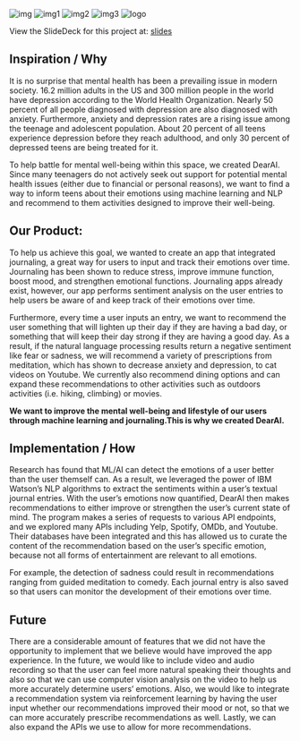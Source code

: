 ![img](https://user-images.githubusercontent.com/31573030/52242740-805ffd00-28a5-11e9-83cc-649314468acc.png)
![img1](https://user-images.githubusercontent.com/31573030/52242741-805ffd00-28a5-11e9-9696-e9d935998347.png)
![img2](https://user-images.githubusercontent.com/31573030/52242742-805ffd00-28a5-11e9-88ca-dbe4e237a74d.png)
![img3](https://user-images.githubusercontent.com/31573030/52242743-805ffd00-28a5-11e9-81a2-e6ea444d49a2.png)
![logo](https://user-images.githubusercontent.com/31573030/52242744-805ffd00-28a5-11e9-92c6-d822ede4124d.png)

View the SlideDeck for this project at: [slides](https://docs.google.com/presentation/d/1G1M9v0Vk2-tAhulnirHIsoivKq3WK7E2tx3RZW12Zas/edit?usp=sharing)

## Inspiration / Why

It is no surprise that mental health has been a prevailing issue in modern society. 16.2 million adults in the US and 300 million people in the world have depression according to the World Health Organization. Nearly 50 percent of all people diagnosed with depression are also diagnosed with anxiety. Furthermore, anxiety and depression rates are a rising issue among the teenage and adolescent population. About 20 percent of all teens experience depression before they reach adulthood, and only 30 percent of depressed teens are being treated for it.

To help battle for mental well-being within this space, we created DearAI. Since many teenagers do not actively seek out support for potential mental health issues (either due to financial or personal reasons), we want to find a way to  inform teens about their emotions using machine learning and NLP and recommend to them activities designed to improve their well-being.

## Our Product:

To help us achieve this goal, we wanted to create an app that integrated journaling, a great way for users to input and track their emotions over time. Journaling has been shown to reduce stress, improve immune function, boost mood, and strengthen emotional functions. Journaling apps already exist, however, our app performs sentiment analysis on the user entries to help users be aware of and keep track of their emotions over time.

Furthermore, every time a user inputs an entry, we want to recommend the user something that will lighten up their day if they are having a bad day, or something that will keep their day strong if they are having a good day. As a result, if the natural language processing results return a negative sentiment like fear or sadness, we will recommend a variety of prescriptions from meditation, which has shown to decrease anxiety and depression, to cat videos on Youtube. We currently also recommend dining options and can expand these recommendations to other activities such as outdoors activities (i.e. hiking, climbing) or movies.

**We want to improve the mental well-being and lifestyle of our users through machine learning and journaling.This is why we created DearAI.**

## Implementation / How
Research has found that ML/AI can detect the emotions of a user better than the user themself can. As a result, we leveraged the power of IBM Watson’s NLP algorithms to extract the sentiments within a user’s textual journal entries. With the user’s emotions now quantified, DearAI then makes recommendations to either improve or strengthen the user’s current state of mind. The program makes a series of requests to various API endpoints, and we explored many APIs including Yelp, Spotify, OMDb, and Youtube. Their databases have been integrated and this has allowed us to curate the content of the recommendation based on the user’s specific emotion, because not all forms of entertainment are relevant to all emotions.

For example, the detection of sadness could result in recommendations ranging from guided meditation to comedy. Each journal entry is also saved so that users can monitor the development of their emotions over time.

## Future
There are a considerable amount of features that we did not have the opportunity to implement that we believe would have improved the app experience. In the future, we would like to include video and audio recording so that the user can feel more natural speaking their thoughts and also so that we can use computer vision analysis on the video to help us more accurately determine users’ emotions. Also, we would like to integrate a recommendation system via reinforcement learning by having the user input whether our recommendations improved their mood or not, so that we can more accurately prescribe recommendations as well. Lastly, we can also expand the APIs we use to allow for more recommendations.
